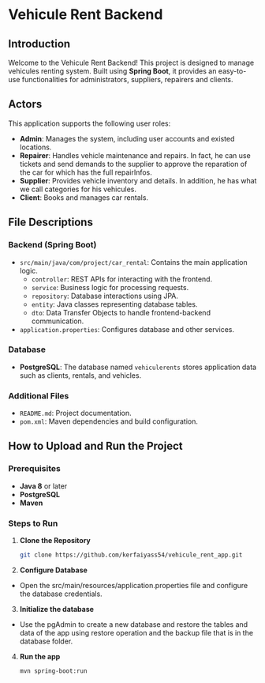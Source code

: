 # Vehicule Rent Backend 

## Introduction
Welcome to the Vehicule Rent Backend! This project is designed to manage vehicules renting system. Built using **Spring Boot**, it provides an easy-to-use functionalities for administrators, suppliers, repairers and clients.

## Actors
This application supports the following user roles:
- **Admin**: Manages the system, including user accounts and existed locations.
- **Repairer**: Handles vehicle maintenance and repairs. In fact, he can use tickets and send demands to the supplier to approve the reparation of the car for which has the full repairInfos.
- **Supplier**: Provides vehicle inventory and details. In addition, he has what we call categories for his vehicules.
- **Client**: Books and manages car rentals.

## File Descriptions

### Backend (Spring Boot)
- `src/main/java/com/project/car_rental`: Contains the main application logic.
  - `controller`: REST APIs for interacting with the frontend.
  - `service`: Business logic for processing requests.
  - `repository`: Database interactions using JPA.
  - `entity`: Java classes representing database tables.
  - `dto`: Data Transfer Objects to handle frontend-backend communication.
- `application.properties`: Configures database and other services.


### Database
- **PostgreSQL**: The database named `vehiculerents` stores application data such as clients, rentals, and vehicles.

### Additional Files
- `README.md`: Project documentation.
- `pom.xml`: Maven dependencies and build configuration.

## How to Upload and Run the Project

### Prerequisites
- **Java 8** or later
- **PostgreSQL**
- **Maven**

### Steps to Run

1. **Clone the Repository**
   ```bash
   git clone https://github.com/kerfaiyass54/vehicule_rent_app.git
   
2. **Configure Database**
- Open the src/main/resources/application.properties file and configure the database credentials.
   
3. **Initialize the database**
- Use the pgAdmin to create a new database and restore the tables and data of the app using restore operation and the backup file that is in the database folder.

4. **Run the app**
   ```bash
   mvn spring-boot:run
   

